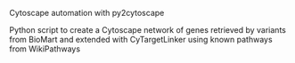 Cytoscape automation with py2cytoscape

Python script to create a Cytoscape network of genes retrieved by variants from BioMart and extended with CyTargetLinker using known pathways from WikiPathways
